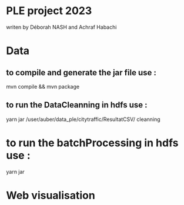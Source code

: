 # PLE project 2023
writen by Déborah NASH and Achraf Habachi

# Data
## to compile and generate the jar file use :
mvn compile && mvn package

## to run the DataCleanning in hdfs use :
yarn jar <jarName> /user/auber/data_ple/citytraffic/ResultatCSV/ <outputFolder> cleanning

# to run the batchProcessing in hdfs use :
yarn jar <jarName> <inputFolder> <outputFolder>

# Web visualisation